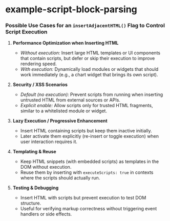 # example-script-block-parsing


### Possible Use Cases for an `insertAdjacentHTML()` Flag to Control Script Execution

1. **Performance Optimization when Inserting HTML**
   - *Without execution:* Insert large HTML templates or UI components that contain scripts, but defer or skip their execution to improve rendering speed.
   - *With execution:* Dynamically load modules or widgets that should work immediately (e.g., a chart widget that brings its own script).

2. **Security / XSS Scenarios**
   - *Default (no execution):* Prevent scripts from running when inserting untrusted HTML from external sources or APIs.
   - *Explicit enable:* Allow scripts only for trusted HTML fragments, similar to a whitelisted module or widget.

3. **Lazy Execution / Progressive Enhancement**
   - Insert HTML containing scripts but keep them inactive initially.
   - Later activate them explicitly (re-insert or toggle execution) when user interaction requires it.

4. **Templating & Reuse**
   - Keep HTML snippets (with embedded scripts) as templates in the DOM without execution.
   - Reuse them by inserting with `executeScripts: true` in contexts where the scripts should actually run.

5. **Testing & Debugging**
   - Insert HTML with scripts but prevent execution to test DOM structure.
   - Useful for verifying markup correctness without triggering event handlers or side effects.



